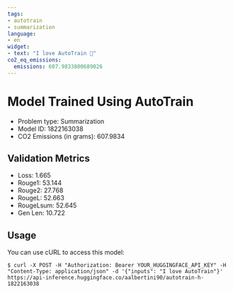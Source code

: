 ```yaml
---
tags:
- autotrain
- summarization
language:
- en
widget:
- text: "I love AutoTrain 🤗"
co2_eq_emissions:
  emissions: 607.9833800689026
---
```


# Model Trained Using AutoTrain

- Problem type: Summarization
- Model ID: 1822163038
- CO2 Emissions (in grams): 607.9834

## Validation Metrics

- Loss: 1.665
- Rouge1: 53.144
- Rouge2: 27.768
- RougeL: 52.663
- RougeLsum: 52.645
- Gen Len: 10.722

## Usage

You can use cURL to access this model:

```
$ curl -X POST -H "Authorization: Bearer YOUR_HUGGINGFACE_API_KEY" -H "Content-Type: application/json" -d '{"inputs": "I love AutoTrain"}' https://api-inference.huggingface.co/aalbertini90/autotrain-h-1822163038
```
